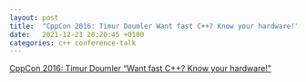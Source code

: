 ```yaml
---
layout: post
title:  "CppCon 2016: Timur Doumler Want fast C++? Know your hardware!"
date:   2021-12-21 20:20:45 +0100
categories: c++ conference-talk
---
```


[CppCon 2016: Timur Doumler “Want fast C++? Know your hardware!"](https://www.youtube.com/watch?v=BP6NxVxDQIs)